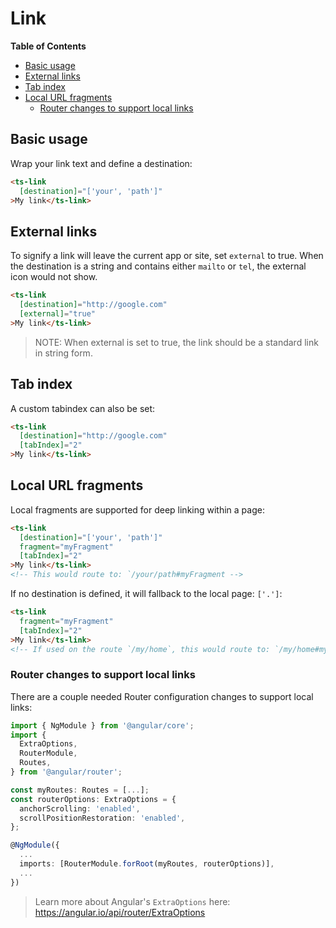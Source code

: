 <h1>Link</h1>


<!-- START doctoc generated TOC please keep comment here to allow auto update -->
<!-- DON'T EDIT THIS SECTION, INSTEAD RE-RUN doctoc TO UPDATE -->
**Table of Contents**

- [Basic usage](#basic-usage)
- [External links](#external-links)
- [Tab index](#tab-index)
- [Local URL fragments](#local-url-fragments)
  - [Router changes to support local links](#router-changes-to-support-local-links)

<!-- END doctoc generated TOC please keep comment here to allow auto update -->


## Basic usage

Wrap your link text and define a destination:

```html
<ts-link
  [destination]="['your', 'path']"
>My link</ts-link>
```


## External links

To signify a link will leave the current app or site, set `external` to true. 
When the destination is a string and contains either `mailto` or `tel`, the external icon would not show.

```html
<ts-link
  [destination]="http://google.com"
  [external]="true"
>My link</ts-link>
```

> NOTE: When external is set to true, the link should be a standard link in string form.


## Tab index

A custom tabindex can also be set:

```html
<ts-link
  [destination]="http://google.com"
  [tabIndex]="2"
>My link</ts-link>
```


## Local URL fragments

Local fragments are supported for deep linking within a page:

```html
<ts-link
  [destination]="['your', 'path']"
  fragment="myFragment"
  [tabIndex]="2"
>My link</ts-link>
<!-- This would route to: `/your/path#myFragment -->
```

If no destination is defined, it will fallback to the local page: `['.']`:

```html
<ts-link
  fragment="myFragment"
  [tabIndex]="2"
>My link</ts-link>
<!-- If used on the route `/my/home`, this would route to: `/my/home#myFragment` -->
```

### Router changes to support local links

There are a couple needed Router configuration changes to support local links:

```typescript
import { NgModule } from '@angular/core';
import {
  ExtraOptions,
  RouterModule,
  Routes,
} from '@angular/router';

const myRoutes: Routes = [...];
const routerOptions: ExtraOptions = {
  anchorScrolling: 'enabled',
  scrollPositionRestoration: 'enabled',
};

@NgModule({
  ...
  imports: [RouterModule.forRoot(myRoutes, routerOptions)],
  ...
})
```

> Learn more about Angular's `ExtraOptions` here: https://angular.io/api/router/ExtraOptions

